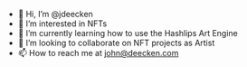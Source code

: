 - 👋 Hi, I’m @jdeecken
- 👀 I’m interested in NFTs
- 🌱 I’m currently learning how to use the Hashlips Art Engine
- 💞️ I’m looking to collaborate on NFT projects as Artist
- 📫 How to reach me at john@deecken.com

<!---
jdeecken/jdeecken is a ✨ special ✨ repository because its `README.md` (this file) appears on your GitHub profile.
You can click the Preview link to take a look at your changes.
--->
